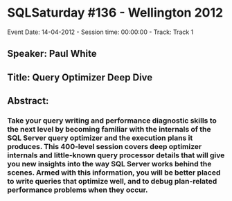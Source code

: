 # SQLSaturday #136 - Wellington 2012
Event Date: 14-04-2012 - Session time: 00:00:00 - Track: Track 1
## Speaker: Paul White
## Title: Query Optimizer Deep Dive
## Abstract:
### Take your query writing and performance diagnostic skills to the next level by becoming familiar with the internals of the SQL Server query optimizer and the execution plans it produces.  This 400-level session covers deep optimizer internals and little-known query processor details that will give you new insights into the way SQL Server works behind the scenes.  Armed with this information, you will be better placed to write queries that optimize well, and to debug plan-related performance problems when they occur.
